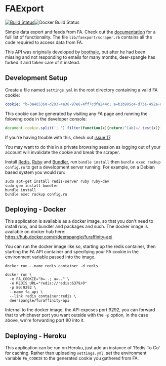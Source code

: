 FAExport
========
[![Build Status](https://travis-ci.org/Deer-Spangle/faexport.svg?branch=master)](https://travis-ci.org/Deer-Spangle/faexport)![Docker Build Status](https://img.shields.io/docker/cloud/build/deerspangle/furaffinity-api)

Simple data export and feeds from FA.
Check out the [documentation](http://faexport.spangle.org.uk/docs) for a full list of functionality.
The file `lib/faexport/scraper.rb` contains all the code required to access data from FA.

This API was originally developed by [boothale](https://github.com/boothale/), but after he had been missing and not 
responding to emails for many months, deer-spangle has forked it and taken care of it instead.

Development Setup
-----------------

Create a file named `settings.yml` in the root directory containing a valid FA cookie:

~~~yaml
cookie: "b=3a485360-d203-4a38-97e8-4ff7cdfa244c; a=b1b985c4-d73e-492a-a830-ad238a3693ef"
~~~

This cookie can be generated by visiting any FA page and running the folowing code in the developer console:

~~~javascript
document.cookie.split('; ').filter(function(x){return/^[ab]=/.test(x)}).sort().reverse().join('; ')
~~~

If you're having trouble with this, check out [issue 17](https://github.com/boothale/faexport/issues/17).

You may want to do this in a private browsing session as logging out of your account will invalidate
the cookie and break the scraper.

Install [Redis](http://redis.io/), [Ruby](https://www.ruby-lang.org/) and [Bundler](http://bundler.io/),
run `bundle install` then `bundle exec rackup config.ru` to get a development server running.
For example, on a Debian based system you would run:

~~~text
sudo apt-get install redis-server ruby ruby-dev
sudo gem install bundler
bundle install
bundle exec rackup config.ru
~~~

Deploying - Docker
---------
This application is available as a docker image, so that you don't need to install ruby, and bundler and packages and such.
The docker image is available on docker hub here:
https://hub.docker.com/r/deerspangle/furaffinity-api

You can run the docker image like so, starting up the redis container, then starting the FA API container and specifying your FA cookie in the environment variable passed into the image.
```shell script
docker run --name redis_container -d redis 

docker run \
  -e FA_COOKIE="b=..; a=.." \
  -e REDIS_URL="redis://redis:6379/0"
  -p 80:9292 \
  --name fa_api \
  --link redis_container:redis \
  deerspangle/furaffinity-api
```
Internal to the docker image, the API exposes port 9292, you can forward that to whichever port you want outside with the `-p` option, in the case above, we're forwarding port 80 into it.


Deploying - Heroku
---------

This application can be run on Heroku, just add an instance of 'Redis To Go' for caching.
Rather than uploading `settings.yml`, set the environment variable `FA_COOKIE`
to the generated cookie you gathered from FA.
